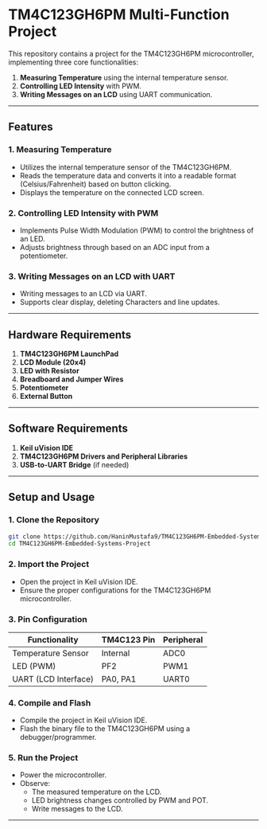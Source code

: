 # TM4C123GH6PM Multi-Function Project

This repository contains a project for the TM4C123GH6PM microcontroller, implementing three core functionalities:

1. **Measuring Temperature** using the internal temperature sensor.
2. **Controlling LED Intensity** with PWM.
3. **Writing Messages on an LCD** using UART communication.

---

## Features

### 1. Measuring Temperature
- Utilizes the internal temperature sensor of the TM4C123GH6PM.
- Reads the temperature data and converts it into a readable format (Celsius/Fahrenheit) based on button clicking.
- Displays the temperature on the connected LCD screen.

### 2. Controlling LED Intensity with PWM
- Implements Pulse Width Modulation (PWM) to control the brightness of an LED.
- Adjusts brightness through based on an ADC input from a potentiometer.

### 3. Writing Messages on an LCD with UART
- Writing messages to an LCD via UART.
- Supports clear display, deleting Characters and line updates.

---

## Hardware Requirements

1. **TM4C123GH6PM LaunchPad**
2. **LCD Module (20x4)**
3. **LED with Resistor**
4. **Breadboard and Jumper Wires**
5. **Potentiometer**
6. **External Button**

---

## Software Requirements

1. **Keil uVision IDE**
2. **TM4C123GH6PM Drivers and Peripheral Libraries**
3. **USB-to-UART Bridge** (if needed)

---

## Setup and Usage

### 1. Clone the Repository
```bash
git clone https://github.com/HaninMustafa9/TM4C123GH6PM-Embedded-Systems-Project
cd TM4C123GH6PM-Embedded-Systems-Project
```

### 2. Import the Project
- Open the project in Keil uVision IDE.
- Ensure the proper configurations for the TM4C123GH6PM microcontroller.

### 3. Pin Configuration
| **Functionality**      | **TM4C123 Pin** | **Peripheral** |
|------------------------|-----------------|----------------|
| Temperature Sensor     | Internal        | ADC0           |
| LED (PWM)              | PF2             | PWM1           |
| UART (LCD Interface)   | PA0, PA1        | UART0          |

### 4. Compile and Flash
- Compile the project in Keil uVision IDE.
- Flash the binary file to the TM4C123GH6PM using a debugger/programmer.

### 5. Run the Project
- Power the microcontroller.
- Observe:
  - The measured temperature on the LCD.
  - LED brightness changes controlled by PWM and POT.
  -  Write messages to the LCD.

---


